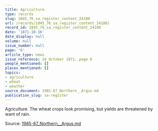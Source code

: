 ```yaml
---
title: Agriculture.
type: records
slug: 1845_76_sa_register_content_24180
url: /records/1845_76_sa_register_content_24180/
record_id: 1845_76_sa_register_content_24180
date: '1871-10-16'
date_display: null
volume: null
issue_number: null
page: '6'
article_type: news
issue_reference: 16 October 1871, page 6
people_mentioned: []
places_mentioned: []
topics:
- agriculture
- wheat
- weather
source_document: 1985-87_Northern__Argus.md
publication_slug: sa-register
---
```


Agriculture.  The wheat crops look promising, but yields are threatened by want of rain.

Source: [1985-87_Northern__Argus.md](/downloads/markdown/1985-87_Northern__Argus.md)

